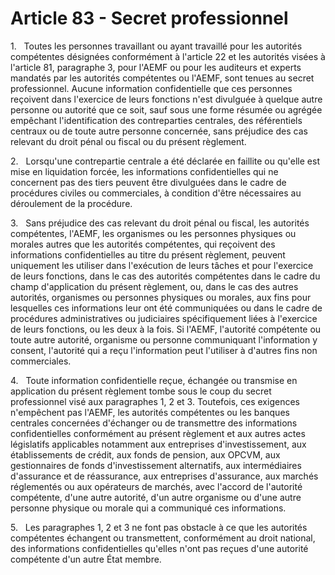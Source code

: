# Article 83 - Secret professionnel


1.   Toutes les personnes travaillant ou ayant travaillé pour les autorités compétentes désignées conformément à l'article 22 et les autorités visées à l'article 81, paragraphe 3, pour l'AEMF ou pour les auditeurs et experts mandatés par les autorités compétentes ou l'AEMF, sont tenues au secret professionnel. Aucune information confidentielle que ces personnes reçoivent dans l'exercice de leurs fonctions n'est divulguée à quelque autre personne ou autorité que ce soit, sauf sous une forme résumée ou agrégée empêchant l'identification des contreparties centrales, des référentiels centraux ou de toute autre personne concernée, sans préjudice des cas relevant du droit pénal ou fiscal ou du présent règlement.

2.   Lorsqu'une contrepartie centrale a été déclarée en faillite ou qu'elle est mise en liquidation forcée, les informations confidentielles qui ne concernent pas des tiers peuvent être divulguées dans le cadre de procédures civiles ou commerciales, à condition d'être nécessaires au déroulement de la procédure.

3.   Sans préjudice des cas relevant du droit pénal ou fiscal, les autorités compétentes, l'AEMF, les organismes ou les personnes physiques ou morales autres que les autorités compétentes, qui reçoivent des informations confidentielles au titre du présent règlement, peuvent uniquement les utiliser dans l'exécution de leurs tâches et pour l'exercice de leurs fonctions, dans le cas des autorités compétentes dans le cadre du champ d'application du présent règlement, ou, dans le cas des autres autorités, organismes ou personnes physiques ou morales, aux fins pour lesquelles ces informations leur ont été communiquées ou dans le cadre de procédures administratives ou judiciaires spécifiquement liées à l'exercice de leurs fonctions, ou les deux à la fois. Si l'AEMF, l'autorité compétente ou toute autre autorité, organisme ou personne communiquant l'information y consent, l'autorité qui a reçu l'information peut l'utiliser à d'autres fins non commerciales.

4.   Toute information confidentielle reçue, échangée ou transmise en application du présent règlement tombe sous le coup du secret professionnel visé aux paragraphes 1, 2 et 3. Toutefois, ces exigences n'empêchent pas l'AEMF, les autorités compétentes ou les banques centrales concernées d'échanger ou de transmettre des informations confidentielles conformément au présent règlement et aux autres actes législatifs applicables notamment aux entreprises d'investissement, aux établissements de crédit, aux fonds de pension, aux OPCVM, aux gestionnaires de fonds d'investissement alternatifs, aux intermédiaires d'assurance et de réassurance, aux entreprises d'assurance, aux marchés réglementés ou aux opérateurs de marchés, avec l'accord de l'autorité compétente, d'une autre autorité, d'un autre organisme ou d'une autre personne physique ou morale qui a communiqué ces informations.

5.   Les paragraphes 1, 2 et 3 ne font pas obstacle à ce que les autorités compétentes échangent ou transmettent, conformément au droit national, des informations confidentielles qu'elles n'ont pas reçues d'une autorité compétente d'un autre État membre.
